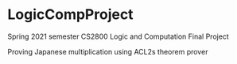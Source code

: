 # LogicCompProject

Spring 2021 semester CS2800 Logic and Computation Final Project

Proving Japanese multiplication using ACL2s theorem prover
